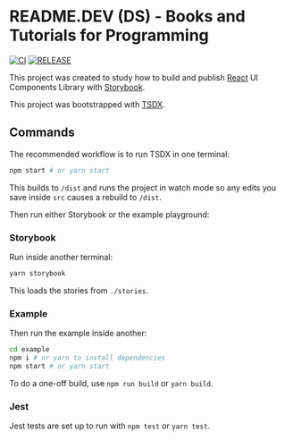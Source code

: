 # README.DEV (DS) - Books and Tutorials for Programming

[![CI](https://github.com/emiscode/react-readmedev-ds/actions/workflows/main.yml/badge.svg?branch=main)](https://github.com/emiscode/react-readmedev-ds/actions/workflows/main.yml) [![RELEASE](https://github.com/emiscode/react-readmedev-ds/actions/workflows/release.yaml/badge.svg?branch=main)](https://github.com/emiscode/react-readmedev-ds/actions/workflows/release.yml)

This project was created to study how to build and publish [React](https://reactjs.org/) UI Components Library with [Storybook](https://storybook.js.org/).

This project was bootstrapped with [TSDX](https://tsdx.io/).

## Commands

The recommended workflow is to run TSDX in one terminal:

```bash
npm start # or yarn start
```

This builds to `/dist` and runs the project in watch mode so any edits you save inside `src` causes a rebuild to `/dist`.

Then run either Storybook or the example playground:

### Storybook

Run inside another terminal:

```bash
yarn storybook
```

This loads the stories from `./stories`.

### Example

Then run the example inside another:

```bash
cd example
npm i # or yarn to install dependencies
npm start # or yarn start
```

To do a one-off build, use `npm run build` or `yarn build`.

### Jest

Jest tests are set up to run with `npm test` or `yarn test`.
